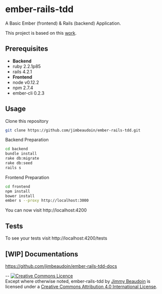 # ember-rails-tdd
A Basic Ember (frontend) &amp; Rails (backend) Application.

This project is based on this [work](http://reefpoints.dockyard.com/2014/05/07/building-an-ember-app-with-rails-part-1.html).

## Prerequisites
 * **Backend**
  * ruby 2.2.1p85
  * rails 4.2.1
 * **Frontend**
  * node v0.12.2
  * npm 2.7.4
  * ember-cli 0.2.3

## Usage
Clone this repository
```sh
git clone https://github.com/jimbeaudoin/ember-rails-tdd.git
```
Backend Preparation
```sh
cd backend
bundle install
rake db:migrate
rake db:seed
rails s
```
Frontend Preparation
```sh
cd frontend
npm install
bower install
ember s --proxy http://localhost:3000
```
You can now visit http://localhost:4200

## Tests
To see your tests visit http://localhost:4200/tests

## [WIP] Documentations
https://github.com/jimbeaudoin/ember-rails-tdd-docs

--
<a rel="license" href="http://creativecommons.org/licenses/by/4.0/"><img alt="Creative Commons Licence" style="border-width:0" src="https://i.creativecommons.org/l/by/4.0/80x15.png" /></a><br /><span xmlns:dct="http://purl.org/dc/terms/" property="dct:title">Except where otherwise noted, ember-rails-tdd</span> by <a xmlns:cc="http://creativecommons.org/ns#" href="http://jim-beaudoin.com" property="cc:attributionName" rel="cc:attributionURL">Jimmy Beaudoin</a> is licensed under a <a rel="license" href="http://creativecommons.org/licenses/by/4.0/">Creative Commons Attribution 4.0 International License</a>.

